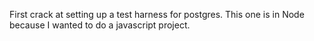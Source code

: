First crack at setting up a test harness for postgres.
This one is in Node because I wanted to do a javascript project.
